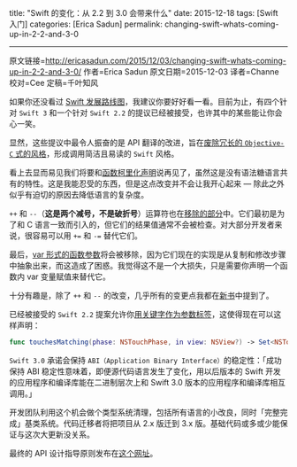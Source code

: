title: "Swift 的变化：从 2.2 到 3.0 会带来什么"
date: 2015-12-18
tags: [Swift 入门]
categories: [Erica Sadun]
permalink: changing-swift-whats-coming-up-in-2-2-and-3-0

---
原文链接=http://ericasadun.com/2015/12/03/changing-swift-whats-coming-up-in-2-2-and-3-0/
作者=Erica Sadun
原文日期=2015-12-03
译者=Channe
校对=Cee
定稿=千叶知风

<!--此处开始正文-->

如果你还没看过 [Swift 发展路线图](https://github.com/apple/swift-evolution)，我建议你要好好看一看。目前为止，有四个针对 `Swift 3` 和一个针对 `Swift 2.2` 的提议已经被接受，也许其中的某些能让你会心一笑。

显然，这些提议中最令人振奋的是 API 翻译的改进，旨在[废除冗长的 `Objective-C` 式的风格](https://github.com/apple/swift-evolution/blob/master/proposals/0005-objective-c-name-translation.md)，形成调用简洁且易读的 `Swift` 风格。

<!--more-->

看上去显而易见我们将要和[函数柯里化声明](https://github.com/apple/swift-evolution/blob/master/proposals/0002-remove-currying.md)说再见了，虽然这是没有语法糖语言共有的特性。这是我能忍受的东西，但是这点改变并不会让我开心起来 — 除此之外似乎有迫切的原因去降低语言的复杂度。

`++` 和 `--`（**这是两个减号，不是破折号**）运算符也在[移除的部分](https://github.com/apple/swift-evolution/blob/master/proposals/0004-remove-pre-post-inc-decrement.md)中。它们最初是为了和 C 语言一致而引入的，但它们的结果值通常不会被检查。对大部分开发者来说，很容易可以用 `+=` 和 `-=` 替代它们。

最后，[var 形式的函数参数](https://github.com/apple/swift-evolution/blob/master/proposals/0003-remove-var-parameters-patterns.md)将会被移除，因为它们现在的实现是从复制和修改步骤中抽象出来，而这造成了困惑。我觉得这不是一个大损失，只是需要你声明一个函数内 var 变量赋值来替代它。

十分有趣是，除了 `++` 和 `--` 的改变，几乎所有的变更点我都在[新书](http://ericasadun.com/2015/11/19/swift-developers-cookbook-status-update-mark-december-17-on-your-calendars/)中提到了。

已经被接受的 `Swift 2.2` 提案允许你[用关键字作为参数标签](https://github.com/apple/swift-evolution/blob/master/proposals/0001-keywords-as-argument-labels.md)，这使得现在可以这样声明：

```swift
func touchesMatching(phase: NSTouchPhase, in view: NSView?) -> Set<NSTouch>
```

`Swift 3.0` 承诺会保持 `ABI（Application Binary Interface）`的稳定性：「成功保持 ABI 稳定性意味着，即便源代码语言发生了变化，用以后版本的 Swift 开发的应用程序和编译库能在二进制层次上和 Swift 3.0 版本的应用程序和编译库相互调用。」

开发团队利用这个机会做个类型系统清理，包括所有语言的小改良，同时「完整完成」基类系统。代码迁移者将把项目从 2.x 版迁到 3.x 版。基础代码或多或少能保证与这次大更新没关系。

最终的 API 设计指导原则发布在[这个网址](https://swift.org/documentation/api-design-guidelines.html)。